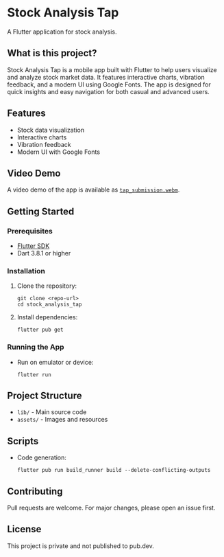 # Stock Analysis Tap

A Flutter application for stock analysis.

## What is this project?

Stock Analysis Tap is a mobile app built with Flutter to help users visualize and analyze stock market data. It features interactive charts, vibration feedback, and a modern UI using Google Fonts. The app is designed for quick insights and easy navigation for both casual and advanced users.

## Features

- Stock data visualization
- Interactive charts
- Vibration feedback
- Modern UI with Google Fonts

## Video Demo

A video demo of the app is available as [`tap_submission.webm`](tap_submission.webm).

## Getting Started

### Prerequisites

- [Flutter SDK](https://flutter.dev/docs/get-started/install)
- Dart 3.8.1 or higher

### Installation

1. Clone the repository:
   ```
   git clone <repo-url>
   cd stock_analysis_tap
   ```
2. Install dependencies:
   ```
   flutter pub get
   ```

### Running the App

- Run on emulator or device:
  ```
  flutter run
  ```

## Project Structure

- `lib/` - Main source code
- `assets/` - Images and resources

## Scripts

- Code generation:
  ```
  flutter pub run build_runner build --delete-conflicting-outputs
  ```

## Contributing

Pull requests are welcome. For major changes, please open an issue first.

## License

This project is private and not published to pub.dev.
